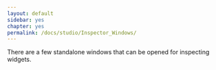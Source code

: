 ```yaml
---
layout: default
sidebar: yes
chapter: yes
permalink: /docs/studio/Inspector_Windows/
---
```


There are a few standalone windows that can be opened for inspecting widgets. 
